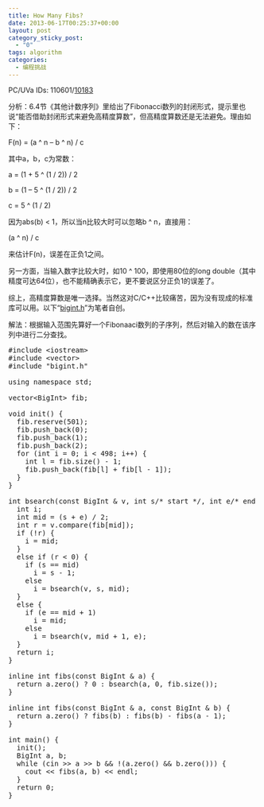 ```yaml
---
title: How Many Fibs?
date: 2013-06-17T00:25:37+00:00
layout: post
category_sticky_post:
  - "0"
tags: algorithm
categories:
  - 编程挑战
---
```

PC/UVa IDs: 110601/<a href="http://uva.onlinejudge.org/index.php?option=com_onlinejudge&#038;Itemid=8&#038;page=show_problem&#038;problem=1124" target="_blank">10183</a>

分析：6.4节《其他计数序列》里给出了Fibonacci数列的封闭形式，提示里也说“能否借助封闭形式来避免高精度算数”，但高精度算数还是无法避免。理由如下：<!--more-->


  
F(n) = (a ^ n &#8211; b ^ n) / c
  
其中a，b，c为常数：
  
a = (1 + 5 ^ (1 / 2)) / 2
  
b = (1 &#8211; 5 ^ (1 / 2)) / 2
  
c = 5 ^ (1 / 2)
  
因为abs(b) < 1，所以当n比较大时可以忽略b ^ n，直接用：
  
(a ^ n) / c
  
来估计F(n)，误差在正负1之间。
  
另一方面，当输入数字比较大时，如10 ^ 100，即使用80位的long double（其中精度可达64位），也不能精确表示它，更不要说区分正负1的误差了。
  
综上，高精度算数是唯一选择。当然这对C/C++比较痛苦，因为没有现成的标准库可以用。以下“<a href="https://code.google.com/p/programming-challenges-robert/source/browse/bigint.h" target="_blank">bigint.h</a>”为笔者自创。
  
解法：根据输入范围先算好一个Fibonaaci数列的子序列，然后对输入的数在该序列中进行二分查找。

<pre class="brush: cpp; title: ; notranslate" title="">#include &lt;iostream&gt;
#include &lt;vector&gt;
#include "bigint.h"

using namespace std;

vector&lt;BigInt&gt; fib;

void init() {
  fib.reserve(501);
  fib.push_back(0);
  fib.push_back(1);
  fib.push_back(2);
  for (int i = 0; i &lt; 498; i++) {
    int l = fib.size() - 1;
    fib.push_back(fib[l] + fib[l - 1]);
  }
}

int bsearch(const BigInt & v, int s/* start */, int e/* end */) {
  int i;
  int mid = (s + e) / 2;
  int r = v.compare(fib[mid]);
  if (!r) {
    i = mid;
  }
  else if (r &lt; 0) {
    if (s == mid)
      i = s - 1;
    else
      i = bsearch(v, s, mid);
  }
  else {
    if (e == mid + 1)
      i = mid;
    else
      i = bsearch(v, mid + 1, e);
  }
  return i;
}

inline int fibs(const BigInt & a) {
  return a.zero() ? 0 : bsearch(a, 0, fib.size());
}

inline int fibs(const BigInt & a, const BigInt & b) {
  return a.zero() ? fibs(b) : fibs(b) - fibs(a - 1);
}

int main() {
  init();
  BigInt a, b;
  while (cin &gt;&gt; a &gt;&gt; b && !(a.zero() && b.zero())) {
    cout &lt;&lt; fibs(a, b) &lt;&lt; endl;
  }
  return 0;
}
</pre>

<div class="addtoany_share_save_container addtoany_content_bottom">
  <div class="a2a_kit a2a_kit_size_32 addtoany_list a2a_target" id="wpa2a_39">
    <a class="a2a_button_facebook" href="http://www.addtoany.com/add_to/facebook?linkurl=http%3A%2F%2Fkuangtong.me%2F2013%2F06%2F17%2Fhow-many-fibs%2F&linkname=How%20Many%20Fibs%3F" title="Facebook" rel="nofollow" target="_blank"></a><a class="a2a_button_twitter" href="http://www.addtoany.com/add_to/twitter?linkurl=http%3A%2F%2Fkuangtong.me%2F2013%2F06%2F17%2Fhow-many-fibs%2F&linkname=How%20Many%20Fibs%3F" title="Twitter" rel="nofollow" target="_blank"></a><a class="a2a_button_google_plus" href="http://www.addtoany.com/add_to/google_plus?linkurl=http%3A%2F%2Fkuangtong.me%2F2013%2F06%2F17%2Fhow-many-fibs%2F&linkname=How%20Many%20Fibs%3F" title="Google+" rel="nofollow" target="_blank"></a><a class="a2a_button_sina_weibo" href="http://www.addtoany.com/add_to/sina_weibo?linkurl=http%3A%2F%2Fkuangtong.me%2F2013%2F06%2F17%2Fhow-many-fibs%2F&linkname=How%20Many%20Fibs%3F" title="Sina Weibo" rel="nofollow" target="_blank"></a><a class="a2a_dd addtoany_share_save" href="https://www.addtoany.com/share_save"></a>
  </div>
</div>